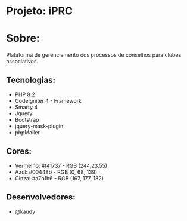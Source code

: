 # Projeto: iPRC
# Sobre:
Plataforma de gerenciamento dos processos de conselhos para clubes associativos.

## Tecnologias:
- PHP 8.2
- CodeIgniter 4 - Framework
- Smarty 4
- Jquery
- Bootstrap
- jquery-mask-plugin
- phpMailer

## Cores:
- Vermelho: #f41737 - RGB (244,23,55)
- Azul: #00448b - RGB (0, 68, 139)
- Cinza: #a7b1b6 - RGB (167, 177, 182)

## Desenvolvedores:
- @kaudy

